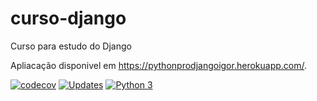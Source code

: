 # curso-django
Curso para estudo do Django

Apliacação disponivel em https://pythonprodjangoigor.herokuapp.com/.


[![codecov](https://codecov.io/gh/Sarkan-DF/curso-django/branch/main/graph/badge.svg?token=P0GLSHO1GO)](https://codecov.io/gh/Sarkan-DF/curso-django)
[![Updates](https://pyup.io/repos/github/Sarkan-DF/curso-django/shield.svg)](https://pyup.io/repos/github/Sarkan-DF/curso-django/)
[![Python 3](https://pyup.io/repos/github/Sarkan-DF/curso-django/python-3-shield.svg)](https://pyup.io/repos/github/Sarkan-DF/curso-django/)

